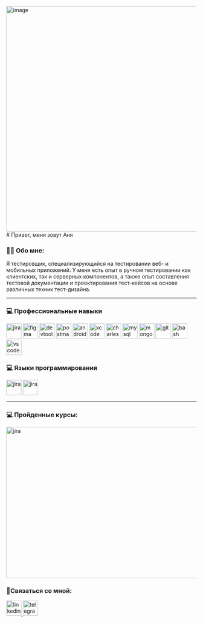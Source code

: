 <img width="842" height="596" alt="image" src="https://github.com/user-attachments/assets/a4bfc363-04f3-41cf-962c-6060d7679390" /># Привет, меня зовут Аня

### 👨‍💻 Обо мне:

Я тестировщик, специализирующийся на тестировании веб- и мобильных приложений. У меня есть опыт в ручном тестировании как клиентских, так и серверных компонентов, а также опыт составления тестовой документации и проектирования тест-кейсов на основе различных техник тест-дизайна.

---

###  💻 Профессиональные навыки 

<div>
  <img src="https://cdn.jsdelivr.net/gh/devicons/devicon/icons/jira/jira-original.svg" title="jira" alt="jira" width="40" height="40"/> 
  <img src="https://cdn.jsdelivr.net/gh/devicons/devicon/icons/figma/figma-original.svg" title="figma" alt="figma" width="40" height="40"/> 
 <img src="https://d33wubrfki0l68.cloudfront.net/38b5c953a4667366685d55db55d057c86db1fc54/a0fdc/static/acae6b24d940347661ca901ea07f47c1/chrome-dev-logo-icon.png" title="devtools" alt="devtools" width="40" height="40"/> 
  <img src="https://cdn.worldvectorlogo.com/logos/postman.svg" title="postman" alt="postman" width="40" height="40"/> 
  <img src="https://cdn.jsdelivr.net/gh/devicons/devicon/icons/androidstudio/androidstudio-original.svg" title="android-studio" alt="android-studio" width="40" height="40"/> 
  <img src="https://cdn.jsdelivr.net/gh/devicons/devicon/icons/xcode/xcode-original.svg" title="xcode" alt="xcode" width="40" height="40"/> 
  <img src="https://cdn.icon-icons.com/icons2/3053/PNG/512/charles_proxy_macos_bigsur_icon_190302.png" title="charles-proxy" alt="charles-proxy" width="40" height="40"/> 
  <img src="https://cdn.jsdelivr.net/gh/devicons/devicon/icons/mysql/mysql-original.svg" title="mysql" alt="mysql" width="40" height="40"/> 
  <img src="https://cdn.jsdelivr.net/gh/devicons/devicon/icons/mongodb/mongodb-original.svg" title="mongodb" alt="mongodb" width="40" height="40"/> 
  <img src="https://cdn.jsdelivr.net/gh/devicons/devicon/icons/git/git-original.svg" title="git" alt="git" width="40" height="40"/> 
  <img src="https://upload.wikimedia.org/wikipedia/commons/thumb/4/4b/Bash_Logo_Colored.svg/1024px-Bash_Logo_Colored.svg.png?20180723054350" title="bash" alt="bash" width="40" height="40"/> 
  <img src="https://cdn.jsdelivr.net/gh/devicons/devicon/icons/vscode/vscode-original.svg" title="vscode" alt="vscode" width="40" height="40"/> 
</div>

###  💻 Языки программирования 

  <img src="https://download.logo.wine/logo/Kotlin_(programming_language)/Kotlin_(programming_language)-Logo.wine.png" title="kotlin" alt="jira" width="40" height="40"/>  <img src="https://cdn.iconscout.com/icon/free/png-256/free-java-60-1174953.png?f=webp" title="java" alt="jira" width="40" height="40"/> 

  
---

### 💻 Пройденные курсы:
 
 <img src="https://stepik.org/certificate/49d52340ed028c5814ee2dab9895f3bdbf944d82.png?resolution=medium" title="certificate" alt="jira" width="560" height="400"/>

### 🤝Связаться со мной: 

  <div id="badges">
    <a href="https://www.linkedin.com/in/anna-lechenko-android-dv/" target="_blank">
      <img src="https://cdn-icons-png.flaticon.com/512/2504/2504799.png" width="40" height="40" alt="linkedin" />
    </a>
    <a href="https://t.me/Analech" target="_blank">
      <img src="https://cdn-icons-png.flaticon.com/512/2111/2111646.png" width="40" height="40" alt="telegram" />
    </a>
  </div>

